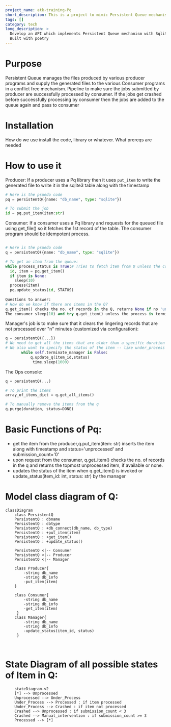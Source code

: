 ```yaml
---
project_name: atk-training-Pq
short_description: This is a project to mimic Persistent Queue mechanism with Sqlite3 as backend
tags: []
category: tech
long_description: >
  Develop an API which implements Persistent Queue mechanism with Sqlite3 as backend
  Built with poetry
---
```


# Purpose
Persistent Queue manages the files produced by various producer programs and supply the generated files to the various Consumer programs in a conflict free mechanism. Pipeline to make sure the jobs submitted by producer are successfully processed by consumer.
If the jobs get crashed before successfully processing by consumer then the jobs are added to the queue again and pass to consumer


# Installation
How do we use install the code, library or whatever. What prereqs are needed

# How to use it

Producer: If a producer uses a Pq library then it uses `put_item` to write the generated file to write it in the sqlite3 table along with the timestamp

``` python
# Here is the psuedo code
pq = persistentQ({name: "db_name", type: "sqlite"})

# To submit the job
id = pq.put_item(item:str)

```

Consumer: If a consumer uses a Pq library and requests for the queued file using get_file() so it fetches the 1st record of the table. The consumer program should be idempotent process. 

``` python

# Here is the psuedo code
q = persistentQ({name: "db_name", type: "sqlite"})

# To get an item from the queue: 
while process_status is True:# Tries to fetch item from Q unless the consumer process is explicitly Terminated
  id, item = pq.get_item()
  if item is None:
    sleep(10)
  process(item)
  pq.update_status(id, STATUS) 
  
Questions to answer:
# How do we know if there are items in the Q?
q.get_item() checks the no. of records in the Q, returns None if no 'unporcessed' items in the queue or returns item
The consumer sleep(10) and try q.get_item() unless the process is terminated

```

Manager's job is to make sure that it clears the lingering records that are not processed over "n" minutes (customized via configuration):

``` python
q = persistentQ({...})
# We need to get all the items that are older than a specific duration -- that means that item is orphaned.
# We also want to specify the status of the item -- like under_process or whatever. For each such item,
       while self.terminate_manager is False:
           q.update_q(item_id,status)
            time.sleep(1000)

```

The Ops console:

``` python
q = persistentQ(...)

# To print the items
array_of_items_dict = q.get_all_items()

# To manually remove the items from the q
q.purge(duration, status=DONE)

```

# Basic Functions of Pq:
- get the item from the producer,q.put_item(item: str) inserts the item along with timestamp and status='unprocessed' and submission_count='0'
- upon request from the consumer, q.get_item() checks the no. of records in the q and returns the topmost unprocessed item, if available or none.
- updates the status of the item when q.get_item() is invoked or update_status(item_id: int, status: str) by the manager

# Model class diagram of Q: 

```mermaid
classDiagram
    class PersistentQ
    PersistentQ : dbname
    PersistentQ : dbtype
    PersistentQ : +db_connect(db_name, db_type)
    PersistentQ : +put_item(item)
    PersistentQ : +get_item()
    PersistentQ : +update_status()
    
    PersistentQ <|-- Consumer
    PersistentQ <|-- Producer
    PersistentQ <|-- Manager
    
    class Producer{
        -string db_name
        -string db_info
        -put_item(item)
    }
       
    class Consumer{
        -string db_name
        -string db_info
        -get_item(item)
     }   
    class Manager{
        -string db_name
        -string db_info
        -update_status(item_id, status)
     }  
       
    
```
# State Diagram of all possible states of Item in Q:

```mermaid
    stateDiagram-v2
    [*] --> Unprocessed
    Unprocessed --> Under_Process
    Under_Process --> Processed : if item processed 
    Under_Process --> Crashed : if item not processed
    Crashed --> Unprocessed : if submission_count < 3
    Crashed --> Manual_intervention : if submission_count >= 3
    Processed --> [*]
```



